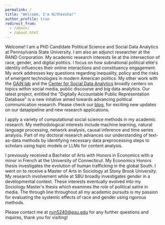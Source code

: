 ```yaml
---
permalink: /
title: "Welcome, I'm Nitheesha!"
author_profile: true
redirect_from: 
  - /about/
  - /about.html
---
```


Welcome! I am a PhD Candidate Political Science and Social Data Analytics at Pennsylvania State University. I am also an adjunct researcher at the RAND Corporation. My academic research interests lie at the intersection of race, gender, and digital politics. I focus on how subnational political elite's identity influences their online interactions and constituency engagement. My work addresses key questions regarding inequality, policy and the risks of emergent technologies in modern American politics. My other work with the [GAiN lab](https://brucedesmarais.com/lab.html) and the [Center for Social Data Analytics](https://soda.la.psu.edu/the-center/) broadly centers on topics within social media, public discourse and big data analytics. Our latest project, entitled the "Digitally Accountable Public Representation Database" is a new initative aimed towards advancing political communication research. Please check our [blog](https://sites.psu.edu/dapr/people/), for exciting new updates on our datapipeline and new research applications.

I apply a variety of computational social science methods in my academic research. My methodological interests include machine learning, natural language processing, network analysis, causal inference and time series analysis. Part of my doctoral research advances our understanding of text-as-data methods by identifying necessary data preprocessing steps to scholars using topic models or LLMs for content analysis. 

I previously received a Bachelor of Arts with Honors in Economics with a minor in French at the University of Connecticut. My Economics Honors thesis investigates the evolution of human trafficking in the global South. I went on to receive a Master of Arts in Sociology at Stony Brook University. My research involvement while at SBU broadly investigates gender in a developmental context. These interests eventually evolved into my Sociology Master's thesis which examines the role of political satire in media. The through line throughout all my academic pursuits is my passion for evaluating the systemic effects of race and gender using rigorous methods.

Please contact me at nvn5240@psu.edu for any further questions and inquires, thank you for visiting!






